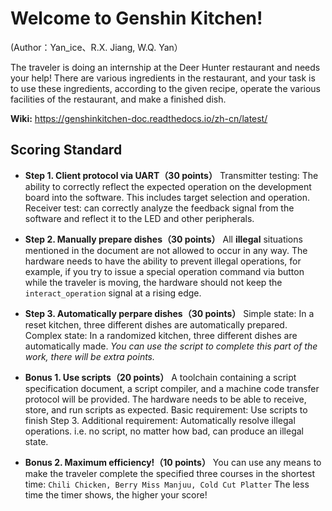 # Welcome to Genshin Kitchen!

(Author：Yan_ice、R.X. Jiang, W.Q. Yan）

The traveler is doing an internship at the Deer Hunter restaurant and needs your help!
There are various ingredients in the restaurant, and your task is to use these ingredients, according to the given recipe, operate the various facilities of the restaurant, and make a finished dish.

**Wiki:** https://genshinkitchen-doc.readthedocs.io/zh-cn/latest/

## Scoring Standard

-   **Step 1. Client protocol via UART（$30$ points）**
    Transmitter testing: The ability to correctly reflect the expected operation on the development board into the software. This includes target selection and operation.
    Receiver test: can correctly analyze the feedback signal from the software and reflect it to the LED and other peripherals.

-   **Step 2. Manually prepare dishes（$30$ points）**
    All **illegal** situations mentioned in the document are not allowed to occur in any way.
    The hardware needs to have the ability to prevent illegal operations, for example, if you try to issue a special operation command via button while the traveler is moving, the hardware should not keep the `interact_operation` signal at a rising edge.

-   **Step 3. Automatically perpare dishes（$30$ points）**
    Simple state: In a reset kitchen, three different dishes are automatically prepared.
    Complex state: In a randomized kitchen, three different dishes are automatically made.
    *You can use the script to complete this part of the work, there will be extra points.*

-   **Bonus 1. Use scripts（$20$ points）**
    A toolchain containing a script specification document, a script compiler, and a machine code transfer protocol will be provided. The hardware needs to be able to receive, store, and run scripts as expected.
    Basic requirement: Use scripts to finish Step 3.
    Additional requirement: Automatically resolve illegal operations. i.e. no script, no matter how bad, can produce an illegal state.

-   **Bonus 2. Maximum efficiency!（$10$ points）**
    You can use any means to make the traveler complete the specified three courses in the shortest time:
	`Chili Chicken, Berry Miss Manjuu, Cold Cut Platter`
	The less time the timer shows, the higher your score!
